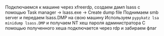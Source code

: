 Подключаемся к машине через xfreerdp, создаем дамп lsass с помощью Task manager -> lsass.exe -> Create dump file
Поднимаем smb server и передаем lsass.DMP на свою машину
Используем ```pypykatz lsa minidump lsass.DMP``` и получаем NT хеш пароля администратора
С помощью полученного хеша подключается через rdp и забираем флаг